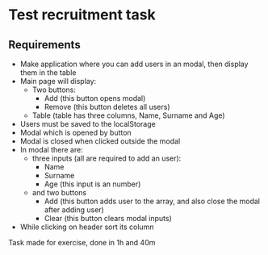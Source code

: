 # Test recruitment task

## Requirements

-   Make application where you can add users in an modal, then display them in the table
-   Main page will display:
    -   Two buttons:
        -   Add (this button opens modal)
        -   Remove (this button deletes all users)
    -   Table (table has three columns, Name, Surname and Age)
-   Users must be saved to the localStorage
-   Modal which is opened by button
-   Modal is closed when clicked outside the modal
-   In modal there are:
    -   three inputs (all are required to add an user):
        -   Name
        -   Surname
        -   Age (this input is an number)
    -   and two buttons
        -   Add (this button adds user to the array, and also close the modal after adding user)
        -   Clear (this button clears modal inputs)
-   While clicking on header sort its column

Task made for exercise, done in 1h and 40m
